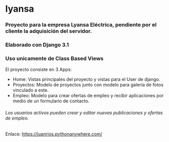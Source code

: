 # lyansa

### Proyecto para la empresa Lyansa Eléctrica, pendiente por el cliente la adquisición del servidor.

### Elaborado con Django 3.1
### Uso unicamente de Class Based Views

El proyecto consiste en 3 Apps:
* Home: Vistas principales del proyecto y vistas para el User de django.
* Proyectos: Modelo de proyectos junto con modelo para galeria de fotos vinculado a este.
* Empleo: Modelo para crear ofertas de empleo y recibir aplicaciones por medio de un formulario de contacto.

###### Los usuarios activos pueden crear y editar nuevas publicaciones y ofertas de empleo.


Enlace: https://juanrios.pythonanywhere.com/
